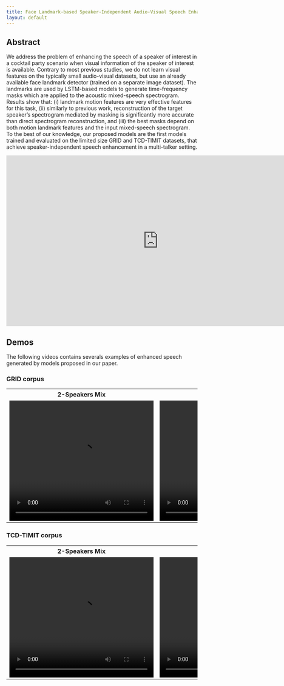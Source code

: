 ```yaml
---
title: Face Landmark-based Speaker-Independent Audio-Visual Speech Enhancement in Multi-Talker Environments
layout: default
---
```


## Abstract
We address the problem of enhancing the speech of a speaker of interest in a cocktail party scenario when visual information of the speaker of interest is available. Contrary to most previous studies, we do not learn visual features on the typically small audio-visual datasets, but use an already available face landmark detector (trained on a separate image dataset). The landmarks are used by LSTM-based models to generate time-frequency masks which are applied to the acoustic mixed-speech spectrogram. Results show that: (i) landmark motion features are very effective features for this task, (ii) similarly to previous work, reconstruction of the target speaker’s spectrogram mediated by masking is significantly more accurate than direct spectrogram reconstruction, and (iii) the best masks depend on both motion landmark features and the input mixed-speech spectrogram. To the best of our knowledge, our proposed models are the first models trained and evaluated on the limited size GRID and TCD-TIMIT datasets, that achieve speaker-independent speech enhancement in a multi-talker setting.

<div align="center">
<iframe
width="800" height="450" src="https://www.youtube.com/embed/_him5fsvXyM" frameborder="0" allow="accelerometer; autoplay; encrypted-media; gyroscope; picture-in-picture" allowfullscreen>
</iframe>
</div>

## Demos
The following videos contains severals examples of enhanced speech generated by models proposed in our paper.

### GRID corpus

<div align="center">
<table id="mytable" border="0">
  <tr>
    <th>2-Speakers Mix</th>
    <th>3-Speakers Mix</th> 
  </tr>
  <tr>
    <td>
		<video width="380" height="317" controls>
		<source src="videos/grid_2spk.mp4" type="video/mp4">
		Your browser does not support the video tag.
		</video>
	</td>
    <td>
		<video width="380" height="317" controls>
		<source src="videos/grid_3spk.mp4" type="video/mp4">
		Your browser does not support the video tag.
		</video>
	</td> 
  </tr>
</table>
</div>

### TCD-TIMIT corpus

<div align="center">
<table>
  <tr>
    <th>2-Speakers Mix</th>
    <th>3-Speakers Mix</th> 
  </tr>
  <tr>
    <td>
		<video width="380" height="317" controls>
		<source src="videos/timit_2spk.mp4" type="video/mp4">
		Your browser does not support the video tag.
		</video>
	</td>
    <td>
		<video width="380" height="317" controls>
		<source src="videos/timit_3spk.mp4" type="video/mp4">
		Your browser does not support the video tag.
		</video>
	</td>
  </tr>
</table>
</div>
